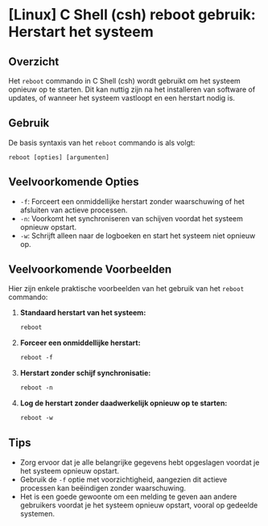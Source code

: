 # [Linux] C Shell (csh) reboot gebruik: Herstart het systeem

## Overzicht
Het `reboot` commando in C Shell (csh) wordt gebruikt om het systeem opnieuw op te starten. Dit kan nuttig zijn na het installeren van software of updates, of wanneer het systeem vastloopt en een herstart nodig is.

## Gebruik
De basis syntaxis van het `reboot` commando is als volgt:

```
reboot [opties] [argumenten]
```

## Veelvoorkomende Opties
- `-f`: Forceert een onmiddellijke herstart zonder waarschuwing of het afsluiten van actieve processen.
- `-n`: Voorkomt het synchroniseren van schijven voordat het systeem opnieuw opstart.
- `-w`: Schrijft alleen naar de logboeken en start het systeem niet opnieuw op.

## Veelvoorkomende Voorbeelden
Hier zijn enkele praktische voorbeelden van het gebruik van het `reboot` commando:

1. **Standaard herstart van het systeem:**
   ```csh
   reboot
   ```

2. **Forceer een onmiddellijke herstart:**
   ```csh
   reboot -f
   ```

3. **Herstart zonder schijf synchronisatie:**
   ```csh
   reboot -n
   ```

4. **Log de herstart zonder daadwerkelijk opnieuw op te starten:**
   ```csh
   reboot -w
   ```

## Tips
- Zorg ervoor dat je alle belangrijke gegevens hebt opgeslagen voordat je het systeem opnieuw opstart.
- Gebruik de `-f` optie met voorzichtigheid, aangezien dit actieve processen kan beëindigen zonder waarschuwing.
- Het is een goede gewoonte om een melding te geven aan andere gebruikers voordat je het systeem opnieuw opstart, vooral op gedeelde systemen.